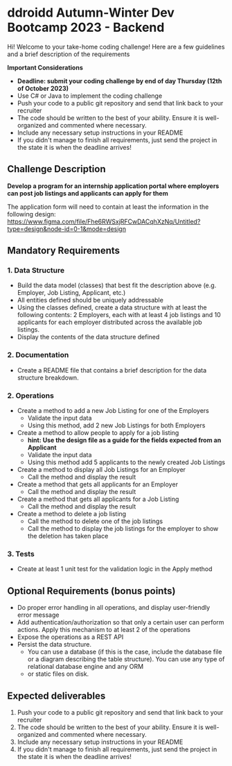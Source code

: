 # ddroidd Autumn-Winter Dev Bootcamp 2023 - Backend

Hi! Welcome to your take-home coding challenge!
Here are a few guidelines and a brief description of the requirements


**Important Considerations**
* **Deadline: submit your coding challenge by end of day Thursday (12th of October 2023)**
* Use C# or Java to implement the coding challenge
* Push your code to a public git repository and send that link back to your recruiter
* The code should be written to the best of your ability. Ensure it is well-organized and commented where necessary.
* Include any necessary setup instructions in your README
* If you didn't manage to finish all requirements, just send the project in the state it is when the deadline arrives!


## Challenge Description
**Develop a program for an internship application portal where employers can post job listings and applicants can apply for them**


The application form will need to contain at least the information in the following design: https://www.figma.com/file/Fhe6RWSxjRFCwDACqhXzNq/Untitled?type=design&node-id=0-1&mode=design

## Mandatory Requirements
### 1. Data Structure
* Build the data model (classes) that best fit the description above (e.g. Employer, Job Listing, Applicant, etc.)
* All entities defined should be uniquely addressable
* Using the classes defined, create a data structure with at least the following contents: 2 Employers, each with at least 4 job listings and 10 applicants for each employer distributed across the available job listings.
* Display the contents of the data structure defined

### 2. Documentation
* Create a README file that contains a brief description for the data structure breakdown.

### 2. Operations
* Create a method to add a new Job Listing for one of the Employers
	* Validate the input data
	* Using this method, add 2 new Job Listings for both Employers
* Create a method to allow people to apply for a job listing
	* **hint: Use the design file as a guide for the fields expected from an Applicant**
	* Validate the input data
	* Using this method add 5 applicants to the newly created Job Listings
* Create a method to display all Job Listings for an Employer
	* Call the method and display the result
* Create a method that gets all applicants for an Employer
	* Call the method and display the result
* Create a method that gets all applicants for a Job Listing
	* Call the method and display the result
* Create a method to delete a job listing
	* Call the method to delete one of the job listings
	* Call the method to display the job listings for the employer to show the deletion has taken place

### 3. Tests
* Create at least 1 unit test for the validation logic in the Apply method

## Optional Requirements (bonus points)
* Do proper error handling in all operations, and display user-friendly error message
* Add authentication/authorization so that only a certain user can perform actions. Apply this mechanism to at least 2 of the operations
* Expose the operations as a REST API
* Persist the data structure. 
	* You can use a database (if this is the case, include the database file or a diagram describing the table structure). You can use any type of relational database engine and any ORM
	* or static files on disk.

## Expected deliverables
1. Push your code to a public git repository and send that link back to your recruiter
2. The code should be written to the best of your ability. Ensure it is well-organized and commented where necessary.
3. Include any necessary setup instructions in your README
4. If you didn't manage to finish all requirements, just send the project in the state it is when the deadline arrives!

